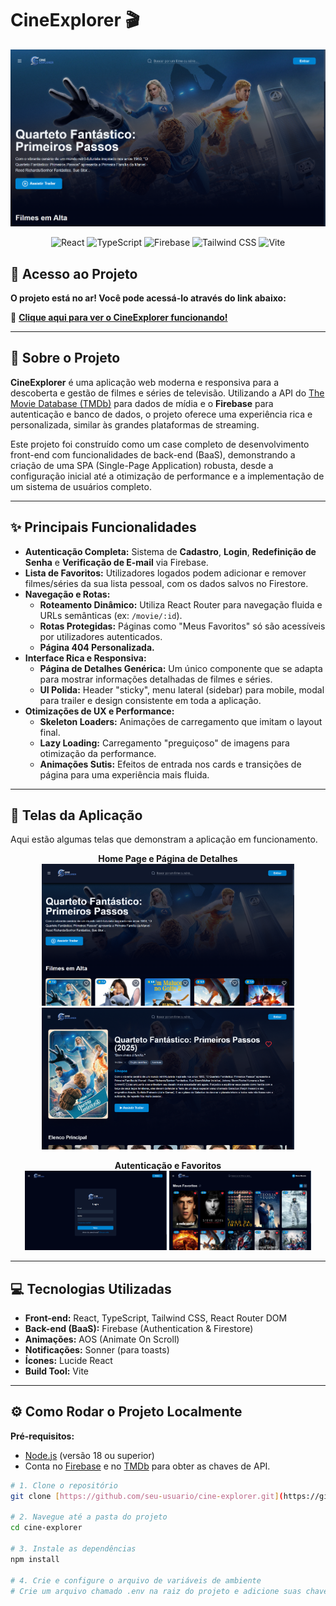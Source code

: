 # CineExplorer 🎬

<img src="docs/cover.png">

<p align="center">
  <img src="https://img.shields.io/badge/React-20232A?style=for-the-badge&logo=react&logoColor=61DAFB" alt="React">
  <img src="https://img.shields.io/badge/TypeScript-007ACC?style=for-the-badge&logo=typescript&logoColor=white" alt="TypeScript">
  <img src="https://img.shields.io/badge/Firebase-FFCA28?style=for-the-badge&logo=firebase&logoColor=black" alt="Firebase">
  <img src="https://img.shields.io/badge/Tailwind_CSS-38B2AC?style=for-the-badge&logo=tailwind-css&logoColor=white" alt="Tailwind CSS">
  <img src="https://img.shields.io/badge/Vite-B73BFE?style=for-the-badge&logo=vite&logoColor=FFD62E" alt="Vite">
</p>

## 🚀 Acesso ao Projeto

**O projeto está no ar! Você pode acessá-lo através do link abaixo:**

🔗 <a href="https://cineexplorer.vercel.app/" target="_blank" rel="noopener noreferrer">**Clique aqui para ver o CineExplorer funcionando!**</a>

---

## 📖 Sobre o Projeto

**CineExplorer** é uma aplicação web moderna e responsiva para a descoberta e gestão de filmes e séries de televisão. Utilizando a API do [The Movie Database (TMDb)](https://www.themoviedb.org/) para dados de mídia e o **Firebase** para autenticação e banco de dados, o projeto oferece uma experiência rica e personalizada, similar às grandes plataformas de streaming.

Este projeto foi construído como um case completo de desenvolvimento front-end com funcionalidades de back-end (BaaS), demonstrando a criação de uma SPA (Single-Page Application) robusta, desde a configuração inicial até a otimização de performance e a implementação de um sistema de usuários completo.

---

## ✨ Principais Funcionalidades

* **Autenticação Completa:** Sistema de **Cadastro**, **Login**, **Redefinição de Senha** e **Verificação de E-mail** via Firebase.
* **Lista de Favoritos:** Utilizadores logados podem adicionar e remover filmes/séries da sua lista pessoal, com os dados salvos no Firestore.
* **Navegação e Rotas:**
    * **Roteamento Dinâmico:** Utiliza React Router para navegação fluida e URLs semânticas (ex: `/movie/:id`).
    * **Rotas Protegidas:** Páginas como "Meus Favoritos" só são acessíveis por utilizadores autenticados.
    * **Página 404 Personalizada.**
* **Interface Rica e Responsiva:**
    * **Página de Detalhes Genérica:** Um único componente que se adapta para mostrar informações detalhadas de filmes e séries.
    * **UI Polida:** Header "sticky", menu lateral (sidebar) para mobile, modal para trailer e design consistente em toda a aplicação.
* **Otimizações de UX e Performance:**
    * **Skeleton Loaders:** Animações de carregamento que imitam o layout final.
    * **Lazy Loading:** Carregamento "preguiçoso" de imagens para otimização da performance.
    * **Animações Sutis:** Efeitos de entrada nos cards e transições de página para uma experiência mais fluida.

---

## 📸 Telas da Aplicação

Aqui estão algumas telas que demonstram a aplicação em funcionamento.

<p align="center">
  <strong>Home Page e Página de Detalhes</strong><br>
  <img src="docs/homepage.png" width="80%" alt="Tela da Home Page no Desktop">
  <img src="docs/detailspage.png" width="80%" alt="Tela de Detalhes no Desktop">
</p>
<p align="center">
  <strong>Autenticação e Favoritos</strong><br>
  <img src="docs/loginpage.png" width="45%" alt="Tela de Login">
  <img src="docs/favoritepage.png" width="45%" alt="Tela de Favoritos">
</p>

---

## 💻 Tecnologias Utilizadas

* **Front-end:** React, TypeScript, Tailwind CSS, React Router DOM
* **Back-end (BaaS):** Firebase (Authentication & Firestore)
* **Animações:** AOS (Animate On Scroll)
* **Notificações:** Sonner (para toasts)
* **Ícones:** Lucide React
* **Build Tool:** Vite

---

## ⚙️ Como Rodar o Projeto Localmente

**Pré-requisitos:**
* [Node.js](https://nodejs.org/en/) (versão 18 ou superior)
* Conta no [Firebase](https://firebase.google.com/) e no [TMDb](https://www.themoviedb.org/signup) para obter as chaves de API.

```bash
# 1. Clone o repositório
git clone [https://github.com/seu-usuario/cine-explorer.git](https://github.com/seu-usuario/cine-explorer.git)

# 2. Navegue até a pasta do projeto
cd cine-explorer

# 3. Instale as dependências
npm install

# 4. Crie e configure o arquivo de variáveis de ambiente
# Crie um arquivo chamado .env na raiz do projeto e adicione suas chaves
